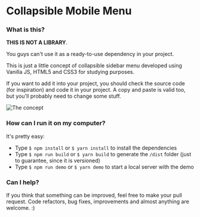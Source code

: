 # Collapsible Mobile Menu

### What is this?
**THIS IS NOT A LIBRARY**.

You guys can't use it as a ready-to-use dependency in your project.

This is just a little concept of collapsible sidebar menu developed using Vanilla JS, HTML5 and CSS3 for studying purposes.

If you want to add it into your project, you should check the source code (for inspiration) and code it in your project. A copy and paste is valid too, but you'll probably need to change some stuff.

![The concept](https://github.com/StanleySathler/components/blob/master/readme-files/nimbus-record-video.gif "Sorry by the quality")

### How can I run it on my computer?
It's pretty easy:

* Type `$ npm install` or `$ yarn install` to install the dependencies
* Type `$ npm run build` or `$ yarn build` to generate the `/dist` folder (just to guarantee, since it is versioned)
* Type `$ npm run demo` or `$ yarn demo` to start a local server with the demo

### Can I help?
If you think that something can be improved, feel free to make your pull request. Code refactors, bug fixes, improvements and almost anything are welcome. :)
